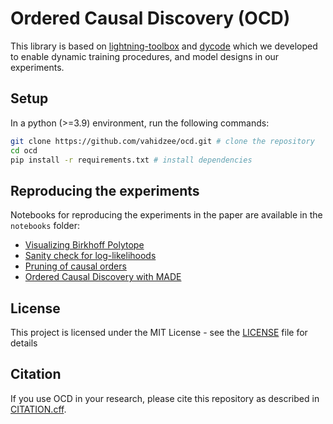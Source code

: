 # Ordered Causal Discovery (OCD)

This library is based on [lightning-toolbox](https://github.com/vahidzee/lightning-toolbox) and [dycode](https://github.com/vahidzee/dycode) which we developed to enable dynamic training procedures, and model designs in our experiments.

## Setup
In a python (>=3.9) environment, run the following commands:
```bash
git clone https://github.com/vahidzee/ocd.git # clone the repository
cd ocd
pip install -r requirements.txt # install dependencies
```

## Reproducing the experiments

Notebooks for reproducing the experiments in the paper are available in the `notebooks` folder:
- [Visualizing Birkhoff Polytope](notebooks/birkhoff.ipynb)
- [Sanity check for log-likelihoods](notebooks/sanity_check.ipynb)
- [Pruning of causal orders](notebooks/pruning.ipynb)
- [Ordered Causal Discovery with MADE](notebooks/ocd.ipynb)

## License

This project is licensed under the MIT License - see the [LICENSE](LICENSE) file for details

## Citation

If you use OCD in your research, please cite this repository as described in [CITATION.cff](CITATION.cff).

